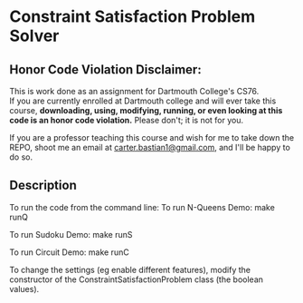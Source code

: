 # Constraint Satisfaction Problem Solver

## Honor Code Violation Disclaimer:                                                
This is work done as an assignment for Dartmouth College's CS76.                   
If you are currently enrolled at Dartmouth college and will ever take this course, **downloading, using, modifying, running, or even looking at this code is an honor code violation.** Please don't; it is not for you.
                                                                                   
If you are a professor teaching this course and wish for me to take down the REPO, shoot me an email at carter.bastian1@gmail.com, and I'll be happy to do so. 

## Description
To run the code from the command line:
  To run N-Queens Demo:
    make runQ

  To run Sudoku Demo:
    make runS

  To run Circuit Demo:
    make runC

To change the settings (eg enable different features), modify the constructor
of the ConstraintSatisfactionProblem class (the boolean values).
